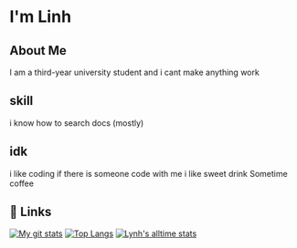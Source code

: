 
# I'm Linh


## About Me
I am a third-year university student and i cant make anything work


## skill
i know how to search docs (mostly)

## idk
i like coding if there is someone code with me
i like sweet drink 
Sometime coffee


## 🔗 Links
[![My git stats](https://github-readme-stats.vercel.app/api?username=lynhmo&show_icons=true&theme=transparent)](https://github.com/lynhmo)
[![Top Langs](https://github-readme-stats.vercel.app/api/top-langs/?username=lynhmo)](https://github.com/lynhmo)
[![Lynh's alltime stats](https://github-readme-stats.vercel.app/api/wakatime?username=lynhmo)](https://github.com/lynhmo)
